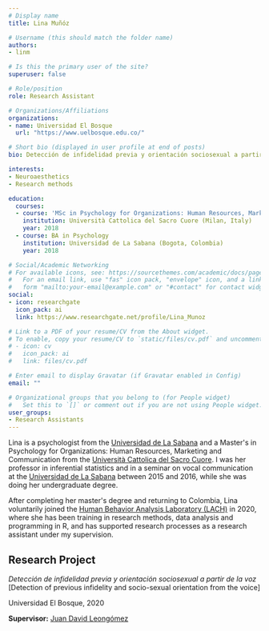 ```yaml
---
# Display name
title: Lina Muñóz

# Username (this should match the folder name)
authors:
- linm

# Is this the primary user of the site?
superuser: false

# Role/position
role: Research Assistant

# Organizations/Affiliations
organizations:
- name: Universidad El Bosque
  url: "https://www.uelbosque.edu.co/"

# Short bio (displayed in user profile at end of posts)
bio: Detección de infidelidad previa y orientación sociosexual a partir de la voz

interests:
- Neuroaesthetics
- Research methods

education:
  courses:
  - course: 'MSc in Psychology for Organizations: Human Resources, Marketing and Communication'
    institution: Università Cattolica del Sacro Cuore (Milan, Italy)
    year: 2018
  - course: BA in Psychology
    institution: Universidad de La Sabana (Bogota, Colombia)
    year: 2018

# Social/Academic Networking
# For available icons, see: https://sourcethemes.com/academic/docs/page-builder/#icons
#   For an email link, use "fas" icon pack, "envelope" icon, and a link in the
#   form "mailto:your-email@example.com" or "#contact" for contact widget.
social:
- icon: researchgate
  icon_pack: ai
  link: https://www.researchgate.net/profile/Lina_Munoz

# Link to a PDF of your resume/CV from the About widget.
# To enable, copy your resume/CV to `static/files/cv.pdf` and uncomment the lines below.
# - icon: cv
#   icon_pack: ai
#   link: files/cv.pdf

# Enter email to display Gravatar (if Gravatar enabled in Config)
email: ""

# Organizational groups that you belong to (for People widget)
#   Set this to `[]` or comment out if you are not using People widget.
user_groups:
- Research Assistants
---
```


Lina is a psychologist from the [Universidad de La Sabana](https://www.unisabana.edu.co/) and a Master's in Psychology for Organizations: Human Resources, Marketing and Communication from the [Università Cattolica del Sacro Cuore](https://www.unicatt.it/). I was her professor in inferential statistics and in a seminar on vocal communication at the [Universidad de La Sabana](https://www.unisabana.edu.co/) between 2015 and 2016, while she was doing her undergraduate degree.

After completing her master's degree and returning to Colombia, Lina voluntarily joined the [Human Behavior Analysis Laboratory (LACH)](https://sites.google.com/unbosque.edu.co/lach-es/home) in 2020, where she has been training in research methods, data analysis and programming in R, and has supported research processes as a research assistant under my supervision.

## **Research Project**  

*Detección de infidelidad previa y orientación sociosexual a partir de la voz* [Detection of previous infidelity and socio-sexual orientation from the voice]

Universidad El Bosque, 2020

**Supervisor:** [Juan David Leongómez](/en/#about)
